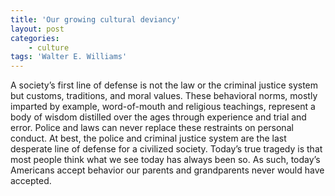 ```yaml
---
title: 'Our growing cultural deviancy'
layout: post
categories:
    - culture
tags: 'Walter E. Williams'
---
```


A society’s first line of defense is not the law or the criminal justice system but customs, traditions, and moral values. These behavioral norms, mostly imparted by example, word-of-mouth and religious teachings, represent a body of wisdom distilled over the ages through experience and trial and error. Police and laws can never replace these restraints on personal conduct. At best, the police and criminal justice system are the last desperate line of defense for a civilized society. Today’s true tragedy is that most people think what we see today has always been so. As such, today’s Americans accept behavior our parents and grandparents never would have accepted.